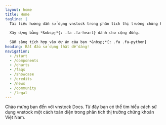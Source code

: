 ```yaml
---
layout: home
title: Home
tagline: |
  Tài liệu hướng dẫn sử dụng vnstock trong phân tích thị trường chứng khoán Việt Nam
  
  Xây dựng bằng *&nbsp;*{: .fa .fa-heart} dành cho cộng đồng.
  
  Sẵn sàng tích hợp vào dự án của bạn *&nbsp;*{: .fa .fa-python}
heading: Bắt đầu sử dụng thật dễ dàng!
navigation:
  - /start
  - /components
  - /charts
  - /faqs
  - /showcase
  - /credits
  - /news
  - /community
  - /legal
---
```


Chào mừng bạn đến với vnstock Docs.
Từ đây bạn có thể tìm hiểu cách sử dụng vnstock một cách toàn diện trong phân tích thị trường chứng khoán Việt Nam.

<!-- <div class="cta-container">

[*&nbsp;*{: .fa .fa-cloud-download} Download Now][PRETTYDOCS]{: .btn .btn-primary .btn-cta}
[*&nbsp;*{: .fa .fa-github} Use in GitHub Pages][GHPAGES]{: .btn .btn-green .btn-primary .btn-cta}

</div> -->

<!-- [PRETTYDOCS]: https://themes.3rdwavemedia.com/website-templates/prettydocs-free-bootstrap-theme-developers-and-startups/
[GHPAGES]: https://github.com/LeakyAbstractions/pretty-docs/tree/gh-pages -->
